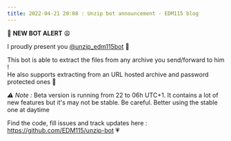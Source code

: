 ```yaml
---
title: 2022-04-21 20:08 : Unzip bot announcement - EDM115 blog
---
```


:smiling_face_with_three_hearts: **NEW BOT ALERT** :weary:  
  
I proudly present you [@unzip_edm115bot](https://t.me/unzip_edm115bot) :partying_face:  
  
This bot is able to extract the files from any archive you send/forward to him !  
He also supports extracting from an URL hosted archive and password protected ones :woozy_face:  
  
*:warning: Note :* Beta version is running from 22 to 06h UTC+1. It contains a lot of new features but it's may not be stable. Be careful. Better using the stable one at daytime  
  
Find the code, fill issues and track updates here : https://github.com/EDM115/unzip-bot :heartpulse:
